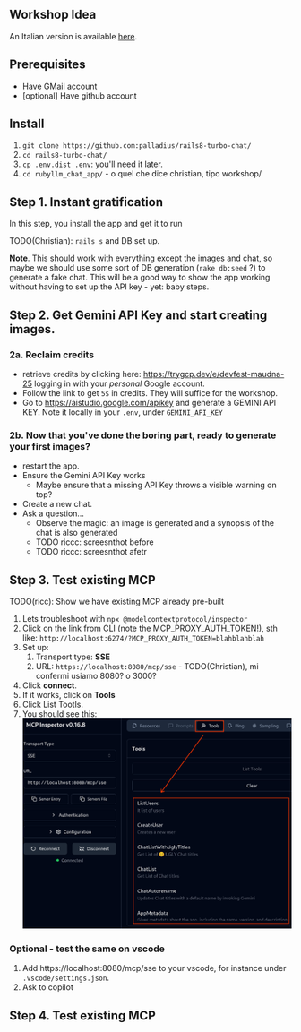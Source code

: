 ## Workshop Idea

<!-- This is the master doc. Use `just translate-workshop-to-italian` to translate to IT -->

An Italian version is available [here](WORKSHOP-it.md).

## Prerequisites

* Have GMail account
* [optional] Have github account

## Install


1. `git clone https://github.com:palladius/rails8-turbo-chat/`
2. `cd rails8-turbo-chat/`
3. `cp .env.dist .env`: you'll need it later.
4. `cd rubyllm_chat_app/` - o quel che dice christian, tipo workshop/



## Step 1. Instant gratification

<!-- **Why**. This step is about getting the user happy and engaged with as little effort as possible.
-->

In this step, you install the app and get it to run

TODO(Christian): `rails s` and DB set up.

**Note**. This should work with everything except the images and chat, so maybe we should use some sort of DB generation (`rake db:seed` ?) to generate a fake chat. This will be a good way to show the app working without having to set up the API key - yet: baby steps.


## Step 2. Get Gemini API Key and start creating images.

### 2a. Reclaim credits


<!-- **Why**. In this step the user will do two things:
    1. retrieve Cloud credits to use Gemini (boring), but also
    2. Use those credits
-->

* retrieve credits by clicking here: https://trygcp.dev/e/devfest-maudna-25 logging in with your *personal* Google account.
* Follow the link to get `5$` in credits. They will suffice for the workshop.
* Go to https://aistudio.google.com/apikey and generate a GEMINI API KEY. Note it locally in your `.env`, under `GEMINI_API_KEY`

### 2b. Now that you've done the boring part, ready to generate your first images?


* restart the app.
* Ensure the Gemini API Key works
  * Maybe ensure that a missing API Key throws a visible warning on top?
* Create a new chat.
* Ask a question...
  * Observe the magic: an image is generated and a synopsis of the chat is also generated
  * TODO riccc: screesnthot before
  * TODO riccc: screesnthot afetr

## Step 3. Test existing MCP

TODO(ricc): Show we have existing MCP already pre-built

1. Lets troubleshoot with `npx @modelcontextprotocol/inspector`
2. Click on the link from CLI (note the MCP_PROXY_AUTH_TOKEN!), sth like: `http://localhost:6274/?MCP_PROXY_AUTH_TOKEN=blahblahblah`
3. Set up:
   1. Transport type: **SSE**
   2. URL: `https://localhost:8080/mcp/sse` - TODO(Christian), mi confermi usiamo 8080? o 3000?
4. Click **connect**.
5. If it works, click on **Tools**
6. Click List Tootls.
7. You should see this: ![List of tools on MCP](docs/workshop/image1.png)



### Optional - test the same on vscode

1. Add https://localhost:8080/mcp/sse to your vscode, for instance under `.vscode/settings.json`.
2. Ask to copilot

## Step 4. Test existing MCP
